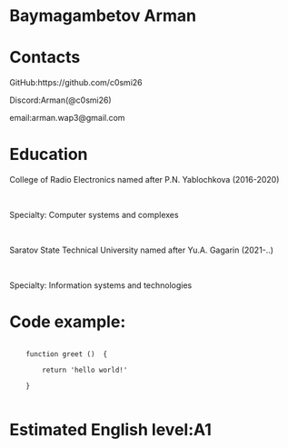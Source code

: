 <h1>Baymagambetov Arman</h1>
<h1>Contacts</h1>
<p>GitHub:https://github.com/c0smi26</p>
<p>Discord:Arman(@c0smi26)</p>
<p>email:arman.wap3@gmail.com</p>
<h1>Education</h1>
<p>College of Radio Electronics named after P.N. Yablochkova (2016-2020)</p><br>
<p>Specialty: Computer systems and complexes</p><br>
<p>Saratov State Technical University named after Yu.A. Gagarin (2021-..)</p><br>
<p>Specialty: Information systems and technologies</p>
<h1>Code example:</h1>
<p><code>
    function greet ()  {<br>
        return 'hello world!'<br> 
    }<br>
</code></p>
<h1>Estimated English level:A1</h1>
